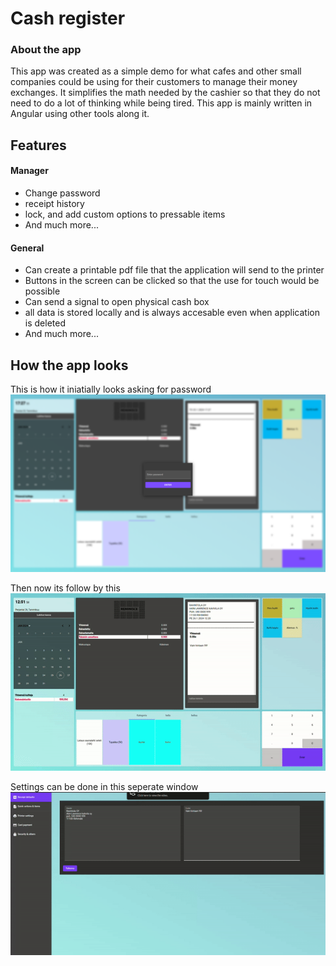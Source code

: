 # Cash register
### About the app

This app was created as a simple demo for what cafes and other small companies could be using for their customers to manage their money exchanges. It simplifies the math needed by the cashier so that they do not need to do a lot of thinking while being tired. This app is mainly written in Angular using other tools along it.

## Features
#### Manager 
* Change password 
* receipt history
* lock, and add custom options to pressable items
* And much more...

#### General
* Can create a printable pdf file that the application will send to the printer
* Buttons in the screen can be clicked so that the use for touch would be possible
* Can send a signal to open physical cash box
* all data is stored locally and is always accesable even when application is deleted
* And much more...

## How the app looks
This is how it iniatially looks asking for password
![](assets/1.png)

Then now its follow by this
![](assets/1.gif)

Settings can be done in this seperate window
![](assets/2.gif)

